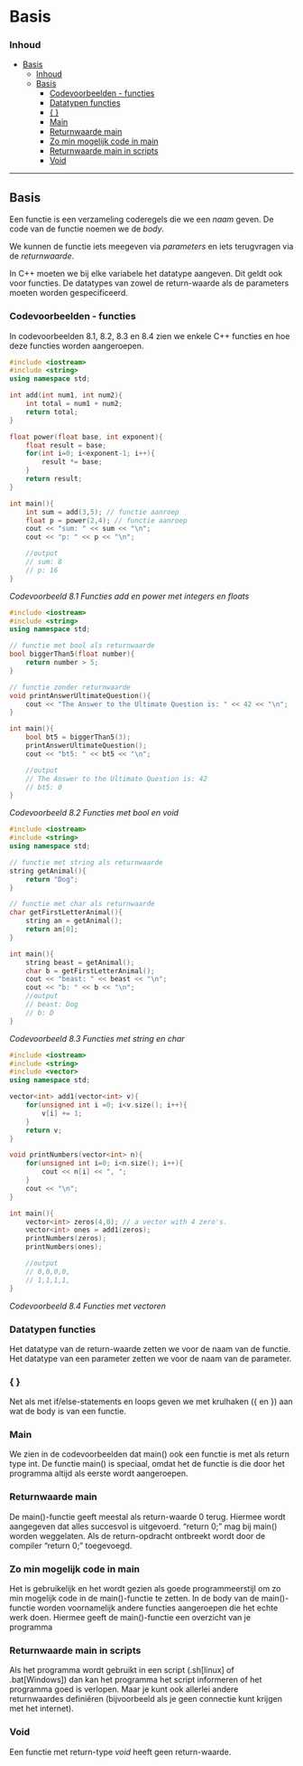 # Basis

### Inhoud[](toc-id)
- [Basis](#basis)
    - [Inhoud](#inhoud)
  - [Basis](#basis-1)
    - [Codevoorbeelden - functies](#codevoorbeelden---functies)
    - [Datatypen functies](#datatypen-functies)
    - [{ }](#-)
    - [Main](#main)
    - [Returnwaarde main](#returnwaarde-main)
    - [Zo min mogelijk code in main](#zo-min-mogelijk-code-in-main)
    - [Returnwaarde main in scripts](#returnwaarde-main-in-scripts)
    - [Void](#void)


---

## Basis
Een functie is een verzameling coderegels die we een *naam* geven. De code van de functie noemen we de *body*.

We kunnen de functie iets meegeven via *parameters* en iets terugvragen via de *returnwaarde*.

In C++ moeten we bij elke variabele het datatype aangeven. Dit geldt ook voor functies.
De datatypes van zowel de return-waarde als de parameters moeten worden gespecificeerd. 

### Codevoorbeelden - functies
In codevoorbeelden 8.1, 8.2, 8.3 en 8.4 zien we enkele C++ functies en hoe deze functies worden aangeroepen.

```c++
#include <iostream>
#include <string>
using namespace std;

int add(int num1, int num2){
    int total = num1 + num2;
    return total;
}

float power(float base, int exponent){
    float result = base;
    for(int i=0; i<exponent-1; i++){
        result *= base;
    }
    return result;
}

int main(){
    int sum = add(3,5); // functie aanroep
    float p = power(2,4); // functie aanroep
    cout << "sum: " << sum << "\n";
    cout << "p: " << p << "\n";

    //output
    // sum: 8
    // p: 16
}
```
*Codevoorbeeld 8.1 Functies add en power met integers en floats* 

```c++
#include <iostream>
#include <string>
using namespace std;

// functie met bool als returnwaarde
bool biggerThan5(float number){
    return number > 5;
}

// functie zonder returnwaarde
void printAnswerUltimateQuestion(){
    cout << "The Answer to the Ultimate Question is: " << 42 << "\n";
}

int main(){
    bool bt5 = biggerThan5(3);
    printAnswerUltimateQuestion();
    cout << "bt5: " << bt5 << "\n";

    //output
    // The Answer to the Ultimate Question is: 42
    // bt5: 0
}
```
*Codevoorbeeld 8.2 Functies met bool en void*


```c++
#include <iostream>
#include <string>
using namespace std;

// functie met string als returnwaarde
string getAnimal(){
    return "Dog";
}

// functie met char als returnwaarde
char getFirstLetterAnimal(){
    string an = getAnimal();
    return an[0];
}

int main(){
    string beast = getAnimal();
    char b = getFirstLetterAnimal();
    cout << "beast: " << beast << "\n";
    cout << "b: " << b << "\n";
    //output
    // beast: Dog
    // b: D
}
```
*Codevoorbeeld 8.3 Functies met string en char*


```c++
#include <iostream>
#include <string>
#include <vector>
using namespace std;

vector<int> add1(vector<int> v){
    for(unsigned int i =0; i<v.size(); i++){
        v[i] += 1;
    }
    return v;
}

void printNumbers(vector<int> n){
    for(unsigned int i=0; i<n.size(); i++){
        cout << n[i] << ", ";
    }
    cout << "\n";
}

int main(){
    vector<int> zeros(4,0); // a vector with 4 zero's.
    vector<int> ones = add1(zeros);
    printNumbers(zeros);
    printNumbers(ones);

    //output
    // 0,0,0,0,
    // 1,1,1,1,
}
```
*Codevoorbeeld 8.4 Functies met vectoren*

### Datatypen functies
Het datatype van de return-waarde zetten we voor de naam van de functie. 
Het datatype van een parameter zetten we voor de naam van de parameter.

### { }
Net als met if/else-statements en loops geven we met krulhaken ({ en }) aan wat de
body is van een functie.

### Main
We zien in de codevoorbeelden dat main() ook een functie is met als return type int.
De functie main() is speciaal, omdat het de functie is die door het programma altijd als
eerste wordt aangeroepen. 

### Returnwaarde main
De main()-functie geeft meestal als return-waarde 0 terug. Hiermee wordt aangegeven dat alles succesvol is uitgevoerd. “return 0;” mag bij main() worden weggelaten.
Als de return-opdracht ontbreekt wordt door de compiler “return 0;” toegevoegd.

### Zo min mogelijk code in main
Het is gebruikelijk en het wordt gezien als goede programmeerstijl om zo min
mogelijk code in de main()-functie te zetten. In de body van de main()-functie worden
voornamelijk andere functies aangeroepen die het echte werk doen. Hiermee geeft de
main()-functie een overzicht van je programma

### Returnwaarde main in scripts
Als het programma wordt gebruikt in een script (.sh[linux] of .bat[Windows]) dan kan het programma
het script informeren of het programma goed is verlopen. Maar je kunt ook allerlei andere returnwaardes definiëren (bijvoorbeeld als je geen connectie kunt krijgen met het internet).

### Void
Een functie met return-type *void* heeft geen return-waarde.
